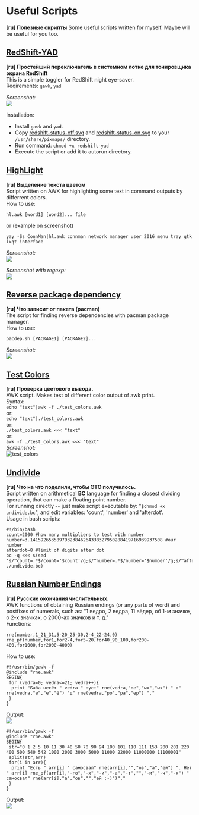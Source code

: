 # Useful Scripts
**[ru] Полезные скрипты**
Some useful scripts written for myself. Maybe will be useful for you too.

## [RedShift-YAD](redshift-yad)
**[ru] Простейший переключатель в системном лотке для тонировщика экрана RedShift**<br>
This is a simple toggler for RedShift night eye-saver.<br>
Reqirements: `gawk`, `yad`

*Screenshot:*<br>
![](screen/reshift-yad.png)

Installation:

* Install `gawk` and `yad`.
* Copy [redshift-status-off.svg](icons/redshift-status-off.svg) and [redshift-status-on.svg](icons/redshift-status-on.svg) to your `/usr/share/pixmaps/` directory.
* Run command: `chmod +x redshift-yad`
* Execute the script or add it to autorun directory.

## [HighLight](hl.awk)
**[ru] Выделение текста цветом**<br>
Script written on AWK for highlighting some text in command outputs by differrent colors.<br>
How to use:
```
hl.awk [word1] [word2]... file
```
or (example on screenshot)
```
yay -Ss ConnMan|hl.awk connman network manager user 2016 menu tray gtk lxqt interface
```
*Screenshot:*<br>
![](screen/hl.png)<p>
*Screenshot with regexp:*<br>
![](screen/hl_regexp.png)

## [Reverse package dependency](pacdep.sh)
**[ru] Что зависит от пакета (pacman)**<br>
The script for finding reverse dependencies with pacman package manager.<br>
How to use:
```
pacdep.sh [PACKAGE1] [PACKAGE2]...
```

*Screenshot:*<br>
![](screen/pacdep.png)

## [Test Colors](test_colors.awk "test_colors.awk")
**[ru] Проверка цветового вывода.**<br>
AWK script. Makes test of different color output of awk print.<br>
Syntax:<br>
`echo "text"|awk -f ./test_colors.awk`<br>
or:<br>
`echo "text"|./test_colors.awk`<br>
or:<br>
`./test_colors.awk <<< "text"`<br>
or:<br>
`awk -f ./test_colors.awk <<< "text"`<br>
*Screenshot:*<br>
![test_colors](test_colors.gif)<br>

## [Undivide](undivide.bc)
**[ru] Что на что поделили, чтобы ЭТО получилось.**<br>
Script written on arithmetical **BC** language for finding a closest dividing operation, that can make a floating point number.<br>For running directly -- just make script executable by: "`$chmod +x undivide.bc`", and edit variables: 'count', 'number' and 'afterdot'.<br>Usage in bash scripts:

```
#!/bin/bash
count=2000 #how many multipliers to test with number
number=3.14159265358979323846264338327950288419716939937508 #our number
afterdot=8 #limit of digits after dot
bc -q <<< $(sed 's/^count=.*$/count='$count'/g;s/^number=.*$/number='$number'/g;s/^afterdot=.*$/afterdot='$afterdot'/g;' ./undivide.bc)
```

## [Russian Number Endings](rne.awk)
**[ru] Русские окончания числительных.**<br>
AWK functions of obtaining Russian endings (or any parts of word) and postfixes of numerals, such as: "1 ведро, 2 ведра, 11 вёдер, об 1-м значке, о 2-х значках, о 2000-ах значков и т. д." <br>Functions:

```
rne(number,1_21_31,5-20_25-30,2-4_22-24,0)
rne_pf(number,for1,for2-4,for5-20,for40_90_100,for200-400,for1000,for2000-4000)
```

How to use:

```
#!/usr/bin/gawk -f
@include "rne.awk"
BEGIN{
 for (vedra=0; vedra<=21; vedra++){
  print "Баба несёт " vedra " пуст" rne(vedra,"ое","ых","ых") " в" rne(vedra,"е","е","ё") "д" rne(vedra,"ро","ра","ер") "."
 }
}
```
Output:<br>
![](screen/baba_vedra.png)<br>

```
#!/usr/bin/gawk -f
@include "rne.awk"
BEGIN{
 str="0 1 2 5 10 11 30 40 50 70 90 94 100 101 110 111 153 200 201 220 400 500 540 542 1000 2000 3000 5000 11000 22000 11000000 11100001"
 split(str,arr)
 for(i in arr){
  print "Есть " arr[i] " самосвал" rne(arr[i],"","ов","а","ей") ". Нет " arr[i] rne_pf(arr[i],"-го","-х","-и","-а","-т","","-и","-ч","-я") " самосвал" rne(arr[i],"а","ов","","ей :-)")"."
 }
}
```
Output:<br>
![](screen/samosvaley.png)
